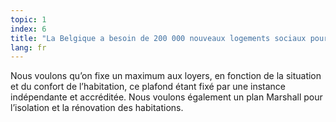 ```yaml
---
topic: 1
index: 6
title: "La Belgique a besoin de 200 000 nouveaux logements sociaux pour supprimer les listes d’attente. "
lang: fr
---
```

Nous voulons qu’on fixe un maximum aux loyers, en fonction de la situation et
du confort de l’habitation, ce plafond étant fixé par une instance
indépendante et accréditée.
Nous voulons également un plan Marshall pour l’isolation et la rénovation des
habitations.
